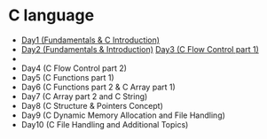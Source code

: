 # C language
- <a href="https://github.com/Dheeraj2002kumar/Foundation-Language/tree/main/C%20language/Day1">Day1  (Fundamentals & C Introduction)</a>
- <a href="">Day2 (Fundamentals & Introduction)</a>
<a href=""></a>
<a href="">Day3 (C Flow Control part 1)</a>
-  
- Day4 (C Flow Control part 2)
- Day5 (C Functions part 1)
- Day6 (C Functions part 2 & C Array part 1)
- Day7 (C Array part 2 and C String)
- Day8 (C Structure & Pointers Concept)
- Day9 (C Dynamic Memory Allocation and File Handling)
- Day10 (C File Handling and Additional Topics)
